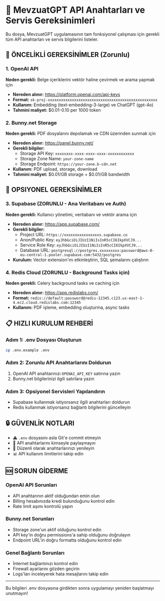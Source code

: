 # 🔑 MevzuatGPT API Anahtarları ve Servis Gereksinimleri

Bu dosya, MevzuatGPT uygulamasının tam fonksiyonel çalışması için gerekli tüm API anahtarları ve servis bilgilerini listeler.

## 🚀 ÖNCELİKLİ GEREKSİNİMLER (Zorunlu)

### 1. OpenAI API 
**Neden gerekli:** Belge içeriklerini vektör haline çevirmek ve arama yapmak için
- **Nereden alınır:** https://platform.openai.com/api-keys
- **Format:** `sk-proj-xxxxxxxxxxxxxxxxxxxxxxxxxxxxxxxxxxxxxxxxxxxxxxxxxx`
- **Kullanım:** Embedding (text-embedding-3-large) ve ChatGPT (gpt-4o)
- **Tahmini maliyet:** $0.01-0.10 per 1000 token

### 2. Bunny.net Storage
**Neden gerekli:** PDF dosyalarını depolamak ve CDN üzerinden sunmak için
- **Nereden alınır:** https://panel.bunny.net/
- **Gerekli bilgiler:**
  - Storage API Key: `xxxxxxxx-xxxx-xxxx-xxxx-xxxxxxxxxxxx`
  - Storage Zone Name: `your-zone-name`
  - Storage Endpoint: `https://your-zone.b-cdn.net`
- **Kullanım:** PDF upload, storage, download
- **Tahmini maliyet:** $0.01/GB storage + $0.01/GB bandwidth

## 🔧 OPSIYONEL GEREKSİNİMLER

### 3. Supabase (ZORUNLU - Ana Veritabanı ve Auth)
**Neden gerekli:** Kullanıcı yönetimi, veritabanı ve vektör arama için
- **Nereden alınır:** https://app.supabase.com/
- **Gerekli bilgiler:**
  - Project URL: `https://xxxxxxxxxxxxxxxxx.supabase.co`
  - Anon/Public Key: `eyJhbGciOiJIUzI1NiIsInR5cCI6IkpXVCJ9...`
  - Service Role Key: `eyJhbGciOiJIUzI1NiIsInR5cCI6IkpXVCJ9...`
  - Database URL: `postgresql://postgres.xxxxxxxxx:password@aws-0-eu-central-1.pooler.supabase.com:5432/postgres`
- **Kurulum:** Vector extension'ını etkinleştirin, SQL şemalarını çalıştırın

### 4. Redis Cloud (ZORUNLU - Background Tasks için)
**Neden gerekli:** Celery background tasks ve caching için
- **Nereden alınır:** https://app.redislabs.com/
- **Format:** `redis://default:password@redis-12345.c123.us-east-1-4.ec2.cloud.redislabs.com:12345`
- **Kullanım:** PDF işleme, embedding oluşturma, async tasks

## 📋 HIZLI KURULUM REHBERİ

### Adım 1: .env Dosyası Oluşturun
```bash
cp .env.example .env
```

### Adım 2: Zorunlu API Anahtarlarını Doldurun
1. OpenAI API anahtarınızı `OPENAI_API_KEY` satırına yazın
2. Bunny.net bilgilerinizi ilgili satırlara yazın

### Adım 3: Opsiyonel Servisleri Yapılandırın
- Supabase kullanmak istiyorsanız ilgili anahtarları doldurun
- Redis kullanmak istiyorsanız bağlantı bilgilerini güncelleyin

## 🔒 GÜVENLİK NOTLARI

- ⚠️ `.env` dosyasını asla Git'e commit etmeyin
- 🔐 API anahtarlarını kimseyle paylaşmayın
- 🔄 Düzenli olarak anahtarlarınızı yenileyin
- 📊 API kullanım limitlerini takip edin

## 🆘 SORUN GİDERME

### OpenAI API Sorunları
- API anahtarının aktif olduğundan emin olun
- Billing hesabınızda kredi bulunduğunu kontrol edin
- Rate limit aşımı kontrolü yapın

### Bunny.net Sorunları
- Storage zone'un aktif olduğunu kontrol edin
- API key'in doğru permissions'a sahip olduğunu doğrulayın
- Endpoint URL'in doğru formatta olduğunu kontrol edin

### Genel Bağlantı Sorunları
- İnternet bağlantınızı kontrol edin
- Firewall ayarlarını gözden geçirin
- Logs'ları inceleyerek hata mesajlarını takip edin

---

Bu bilgileri .env dosyasına girdikten sonra uygulamayı yeniden başlatmayı unutmayın!